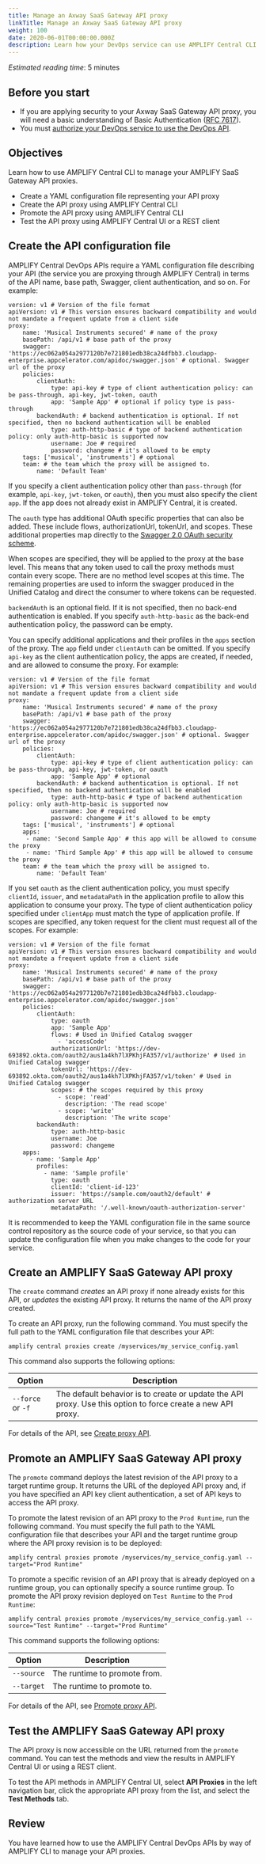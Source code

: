 ```yaml
---
title: Manage an Axway SaaS Gateway API proxy
linkTitle: Manage an Axway SaaS Gateway API proxy
weight: 100
date: 2020-06-01T00:00:00.000Z
description: Learn how your DevOps service can use AMPLIFY Central CLI to manage your Axway SaaS Gateway API proxies.
---
```


*Estimated reading time*: 5 minutes

## Before you start

* If you are applying security to your Axway SaaS Gateway API proxy, you will need a basic understanding of Basic Authentication ([RFC 7617](https://tools.ietf.org/html/rfc7617)).
* You must [authorize your DevOps service to use the DevOps API](/docs/central/cli_central/cli_install).

## Objectives

Learn how to use AMPLIFY Central CLI to manage your AMPLIFY SaaS Gateway API proxies.

* Create a YAML configuration file representing your API proxy
* Create the API proxy using AMPLIFY Central CLI
* Promote the API proxy using AMPLIFY Central CLI
* Test the API proxy using AMPLIFY Central UI or a REST client

## Create the API configuration file

AMPLIFY Central DevOps APIs require a YAML configuration file describing your API (the service you are proxying through AMPLIFY Central) in terms of the API name, base path, Swagger, client authentication, and so on. For example:

```
version: v1 # Version of the file format
apiVersion: v1 # This version ensures backward compatibility and would not mandate a frequent update from a client side
proxy:
    name: 'Musical Instruments secured' # name of the proxy
    basePath: /api/v1 # base path of the proxy
    swagger: 'https://ec062a054a2977120b7e721801edb38ca24dfbb3.cloudapp-enterprise.appcelerator.com/apidoc/swagger.json' # optional. Swagger url of the proxy
    policies:
        clientAuth:
            type: api-key # type of client authentication policy: can be pass-through, api-key, jwt-token, oauth
            app: 'Sample App' # optional if policy type is pass-through
        backendAuth: # backend authentication is optional. If not specified, then no backend authentication will be enabled
            type: auth-http-basic # type of backend authentication policy: only auth-http-basic is supported now
            username: Joe # required
            password: changeme # it's allowed to be empty
    tags: ['musical', 'instruments'] # optional
    team: # the team which the proxy will be assigned to.
        name: 'Default Team'
```

If you specify a client authentication policy other than `pass-through` (for example, `api-key`, `jwt-token`, or `oauth`), then you must also specify the client `app`. If the app does not already exist in AMPLIFY Central, it is created.

The `oauth` type has additional OAuth specific properties that can also be added. These include flows, authorizationUrl, tokenUrl, and scopes. These additional properties map directly to the [Swagger 2.0 OAuth security scheme](https://swagger.io/docs/specification/2-0/authentication/).

When scopes are specified, they will be applied to the proxy at the base level. This means that any token used to call the proxy methods must contain every scope. There are no method level scopes at this time. The remaining properties are used to inform the swagger produced in the Unified Catalog and direct the consumer to where tokens can be requested.

`backendAuth` is an optional field. If it is not specified, then no back-end authentication is enabled. If you specify `auth-http-basic` as the back-end authentication policy, the password can be empty.

You can specify additional applications and their profiles in the `apps` section of the proxy. The `app` field under `clientAuth` can be omitted. If you specify `api-key` as the client authentication policy, the apps are created, if needed, and are allowed to consume the proxy. For example:

```
version: v1 # Version of the file format
apiVersion: v1 # This version ensures backward compatibility and would not mandate a frequent update from a client side
proxy:
    name: 'Musical Instruments secured' # name of the proxy
    basePath: /api/v1 # base path of the proxy
    swagger: 'https://ec062a054a2977120b7e721801edb38ca24dfbb3.cloudapp-enterprise.appcelerator.com/apidoc/swagger.json' # optional. Swagger url of the proxy
    policies:
        clientAuth:
            type: api-key # type of client authentication policy: can be pass-through, api-key, jwt-token, or oauth
            app: 'Sample App' # optional
        backendAuth: # backend authentication is optional. If not specified, then no backend authentication will be enabled
            type: auth-http-basic # type of backend authentication policy: only auth-http-basic is supported now
            username: Joe # required
            password: changeme # it's allowed to be empty
    tags: ['musical', 'instruments'] # optional
    apps:
     - name: 'Second Sample App' # this app will be allowed to consume the proxy
     - name: 'Third Sample App' # this app will be allowed to consume the proxy
    team: # the team which the proxy will be assigned to.
        name: 'Default Team'
```

If you set `oauth` as the client authentication policy, you must specify `clientId`, `issuer`, and `metadataPath` in the application profile to allow this application to consume your proxy. The type of client authentication policy specified under `clientApp` must match the type of application profile. If scopes are specified, any token request for the client must request all of the scopes. For example:

```
version: v1 # Version of the file format
apiVersion: v1 # This version ensures backward compatibility and would not mandate a frequent update from a client side
proxy:
    name: 'Musical Instruments secured' # name of the proxy
    basePath: /api/v1 # base path of the proxy
    swagger: 'https://ec062a054a2977120b7e721801edb38ca24dfbb3.cloudapp-enterprise.appcelerator.com/apidoc/swagger.json'
    policies:
        clientAuth:
            type: oauth
            app: 'Sample App'
            flows: # Used in Unified Catalog swagger
              - 'accessCode'
            authorizationUrl: 'https://dev-693892.okta.com/oauth2/aus1a4kh7lXPKhjFA357/v1/authorize' # Used in Unified Catalog swagger
            tokenUrl: 'https://dev-693892.okta.com/oauth2/aus1a4kh7lXPKhjFA357/v1/token' # Used in Unified Catalog swagger
            scopes: # the scopes required by this proxy
              - scope: 'read'
                description: 'The read scope'
              - scope: 'write'
                description: 'The write scope'
        backendAuth:
            type: auth-http-basic
            username: Joe
            password: changeme
    apps:
      - name: 'Sample App'
        profiles:
          - name: 'Sample profile'
            type: oauth
            clientId: 'client-id-123'
            issuer: 'https://sample.com/oauth2/default' # authorization server URL
            metadataPath: '/.well-known/oauth-authorization-server'
```

It is recommended to keep the YAML configuration file in the same source control repository as the source code of your service, so that you can update the configuration file when you make changes to the code for your service.

## Create an AMPLIFY SaaS Gateway API proxy

The `create` command _creates_ an API proxy if none already exists for this API, or _updates_ the existing API proxy. It returns the name of the API proxy created.

To create an API proxy, run the following command. You must specify the full path to the YAML configuration file that describes your API:

```
amplify central proxies create /myservices/my_service_config.yaml
```

This command also supports the following options:

| Option            | Description                                                                                                 |
| ----------------- | ----------------------------------------------------------------------------------------------------------- |
| `--force` or `-f` | The default behavior is to create or update the API proxy. Use this option to force create a new API proxy. |

For details of the API, see [Create proxy API](https://d-api.docs.stoplight.io/api-reference/devops-api/create-proxy).

## Promote an AMPLIFY SaaS Gateway API proxy

The `promote` command deploys the latest revision of the API proxy to a target runtime group. It returns the URL of the deployed API proxy and, if you have specified an API key client authentication, a set of API keys to access the API proxy.

To promote the latest revision of an API proxy to the `Prod Runtime`, run the following command. You must specify the full path to the YAML configuration file that describes your API and the target runtime group where the API proxy revision is to be deployed:

```
amplify central proxies promote /myservices/my_service_config.yaml --target="Prod Runtime"
```

To promote a specific revision of an API proxy that is already deployed on a runtime group, you can optionally specify a source runtime group. To promote the API proxy revision deployed on `Test Runtime` to the `Prod Runtime`:

```
amplify central proxies promote /myservices/my_service_config.yaml --source="Test Runtime" --target="Prod Runtime"
```

This command supports the following options:

| Option     | Description                  |
| ---------- | ---------------------------- |
| `--source` | The runtime to promote from. |
| `--target` | The runtime to promote to.   |

For details of the API, see [Promote proxy API](https://d-api.docs.stoplight.io/api-reference/devops-api/promote-proxy).

## Test the AMPLIFY SaaS Gateway API proxy

The API proxy is now accessible on the URL returned from the `promote` command. You can test the methods and view the results in AMPLIFY Central UI or using a REST client.

To test the API methods in AMPLIFY Central UI, select **API Proxies** in the left navigation bar, click the appropriate API proxy from the list, and select the **Test Methods** tab.

## Review

You have learned how to use the AMPLIFY Central DevOps APIs by way of AMPLIFY CLI to manage your API proxies.
